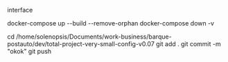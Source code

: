 interface

docker-compose up --build --remove-orphan
docker-compose down -v



cd /home/solenopsis/Documents/work-business/barque-postauto/dev/total-project-very-small-config-v0.07
git add .
git commit -m "okok"
git push